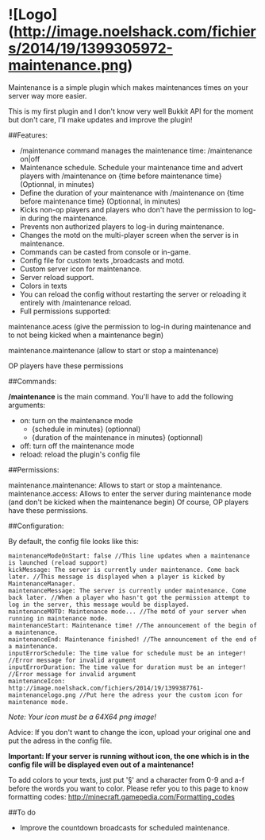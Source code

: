 ![Logo] (http://image.noelshack.com/fichiers/2014/19/1399305972-maintenance.png)
===========================

Maintenance is a simple plugin which makes maintenances times on your server way more easier.

This is my first plugin and I don't know very well Bukkit API for the moment but don't care, I'll make updates and improve the plugin!


##Features:

- /maintenance command manages the maintenance time: /maintenance on|off
- Maintenance schedule. Schedule your maintenance time and advert players with /maintenance on {time before maintenance time} (Optionnal, in minutes)
- Define the duration of your maintenance with /maintenance on {time before maintenance time} <duration> (Optionnal, in minutes)
- Kicks non-op players and players who don't have the permission to log-in during the maintenance.
- Prevents non authorized players to log-in during maintenance.
- Changes the motd on the multi-player screen when the server is in maintenance.
- Commands can be casted from console or in-game.
- Config file for custom texts ,broadcasts and motd.
- Custom server icon for maintenance.
- Server reload support.
- Colors in texts
- You can reload the config without restarting the server or reloading it entirely with /maintenance reload. 
- Full permissions supported: 

 maintenance.acess (give the permission to log-in during maintenance and to not being kicked when a maintenance begin)
 
 maintenance.maintenance (allow to start or stop a maintenance)
 
 OP players have these permissions 
 

##Commands:

**/maintenance** is the main command. You'll have to add the following arguments:
* on: turn on the maintenance mode
    - {schedule in minutes} (optionnal)
    - {duration of the maintenance in minutes} (optionnal)
* off: turn off the maintenance mode
* reload: reload the plugin's config file


##Permissions:

maintenance.maintenance: Allows to start or stop a maintenance.
maintenance.access: Allows to enter the server during maintenance mode (and don't be kicked when the maintenance begin)
Of course, OP players have these permissions.


##Configuration:

By default, the config file looks like this:

```
maintenanceModeOnStart: false //This line updates when a maintenance is launched (reload support)
kickMessage: The server is currently under maintenance. Come back later. //This message is displayed when a player is kicked by MaintenanceManager.
maintenanceMessage: The server is currently under maintenance. Come back later. //When a player who hasn't got the permission attempt to log in the server, this message would be displayed.
maintenanceMOTD: Maintenance mode... //The motd of your server when running in maintenance mode.
maintenanceStart: Maintenance time! //The announcement of the begin of a maintenance.
maintenanceEnd: Maintenance finished! //The announcement of the end of a maintenance.
inputErrorSchedule: The time value for schedule must be an integer! //Error message for invalid argument
inputErrorDuration: The time value for duration must be an integer! //Error message for invalid argument
maintenanceIcon: http://image.noelshack.com/fichiers/2014/19/1399387761-maintenancelogo.png //Put here the adress your the custom icon for maintenance mode.
```

*Note: Your icon must be a 64X64 png image!*

Advice: If you don't want to change the icon, upload your original one and put the adress in the config file.

**Important: If your server is running without icon, the one which is in the config file will be displayed even out of a maintenance!**

To add colors to your texts, just put '§' and a character from 0-9 and a-f before the words you want to color. Please refer you to this page to know formatting codes: http://minecraft.gamepedia.com/Formatting_codes


##To do

- Improve the countdown broadcasts for scheduled maintenance.
